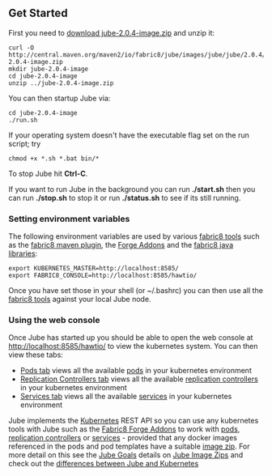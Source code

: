 ## Get Started

First you need to [download jube-2.0.4-image.zip](http://central.maven.org/maven2/io/fabric8/jube/images/jube/jube/2.0.4/jube-2.0.4-image.zip) and unzip it:

    curl -O http://central.maven.org/maven2/io/fabric8/jube/images/jube/jube/2.0.4/jube-2.0.4-image.zip
    mkdir jube-2.0.4-image
    cd jube-2.0.4-image
    unzip ../jube-2.0.4-image.zip

You can then startup Jube via:

    cd jube-2.0.4-image
    ./run.sh

If your operating system doesn't have the executable flag set on the run script; try

    chmod +x *.sh *.bat bin/*

To stop Jube hit **Ctrl-C**.

If you want to run Jube in the background you can run **./start.sh** then you can run **./stop.sh** to stop it or run **./status.sh** to see if its still running.

### Setting environment variables

The following environment variables are used by various [fabric8 tools](http://fabric8.io/v2/tools.html) such as the [fabric8 maven plugin](http://fabric8.io/v2/mavenPlugin.html), the [Forge Addons](http://fabric8.io/v2/forge.html) and the [fabric8 java libraries](javaLibraries.html):

    export KUBERNETES_MASTER=http://localhost:8585/
    export FABRIC8_CONSOLE=http://localhost:8585/hawtio/

Once you have set those in your shell (or ~/.bashrc) you can then use all the [fabric8 tools](http://fabric8.io/v2/tools.html) against your local Jube node.

### Using the web console

Once Jube has started up you should be able to open the web console at [http://localhost:8585/hawtio/](http://localhost:8585/hawtio/) to view the kubernetes system. You can then view these tabs:

 * [Pods tab](http://localhost:8585/hawtio/kubernetes/pods) views all the available [pods](pods.html) in your kubernetes environment
 * [Replication Controllers tab](http://localhost:8585/hawtio/kubernetes/replicationControllers) views all the available [replication controllers](replicationControllers.html) in your kubernetes environment
 * [Services tab](http://localhost:8585/hawtio/kubernetes/services) views all the available [services](services.html) in your kubernetes environment

Jube implements the [Kubernetes](http://kubernetes.io/) REST API so you can use any kubernetes tools with Jube such as the [Fabric8 Forge Addons](http://fabric8.io/v2/forge.html) to work with [pods](pods.html), [replication controllers](replicationControllers.html) or [services](services.html) - provided that any docker images referenced in the pods and pod templates have a suitable [image zip](http://fabric8.io/jube/imageZips.html). For more detail on this see the [Jube Goals](http://fabric8.io/jube/goals.html) details on [Jube Image Zips](http://fabric8.io/jube/imageZips.html) and check out the [differences between Jube and Kubernetes](http://fabric8.io/jube/differences.html)



